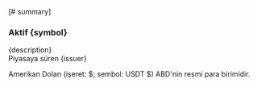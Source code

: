 [# summary]
### Aktif {symbol}

{description}  
Piyasaya süren {issuer}

Amerikan Doları (işeret: $; sembol: USDT $) ABD'nin resmi para birimidir.